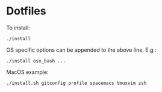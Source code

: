 # Dotfiles

To install:

```
./install
```

OS specific options can be appended to the above line. E.g.:

```
./install osx_bash ...
```

MacOS example:
```
./install.sh gitconfig profile spacemacs tmuxvim zsh
```
